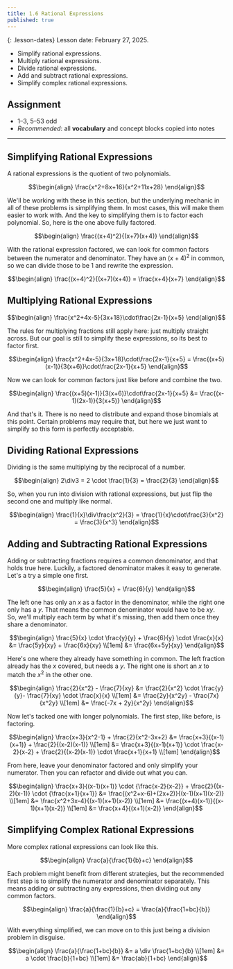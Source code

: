 ```yaml
---
title: 1.6 Rational Expressions
published: true
---
```


{: .lesson-dates}
Lesson date: February 27, 2025.

- Simplify rational expressions.
- Multiply rational expressions.
- Divide rational expressions.
- Add and subtract rational expressions.
- Simplify complex rational expressions.

## Assignment

- 1–3, 5–53 odd
- *Recommended*: all **vocabulary** and concept blocks copied into notes

---

## Simplifying Rational Expressions

A rational expressions is the quotient of two polynomials.

$$\begin{align}
\frac{x^2+8x+16}{x^2+11x+28}
\end{align}$$

We'll be working with these in this section, but the underlying mechanic in all of these problems is simplifying them. In most cases, this will make them easier to work with. And the key to simplifying them is to factor each polynomial. So, here is the one above fully factored.

$$\begin{align}
\frac{(x+4)^2}{(x+7)(x+4)}
\end{align}$$

With the rational expression factored, we can look for common factors between the numerator and denominator. They have an $(x+4)^2$ in common, so we can divide those to be $1$ and rewrite the expression.

$$\begin{align}
\frac{(x+4)^2}{(x+7)(x+4)} = \frac{x+4}{x+7}
\end{align}$$

## Multiplying Rational Expressions

$$\begin{align}
\frac{x^2+4x-5}{3x+18}\cdot\frac{2x-1}{x+5}
\end{align}$$

The rules for multiplying fractions still apply here: just multiply straight across. But our goal is still to simplify these expressions, so its best to factor first.

$$\begin{align}
\frac{x^2+4x-5}{3x+18}\cdot\frac{2x-1}{x+5} = \frac{(x+5)(x-1)}{3(x+6)}\cdot\frac{2x-1}{x+5}
\end{align}$$

Now we can look for common factors just like before and combine the two.

$$\begin{align}
\frac{(x+5)(x-1)}{3(x+6)}\cdot\frac{2x-1}{x+5} &= \frac{(x-1)(2x-1)}{3(x+5)}
\end{align}$$

And that's it. There is no need to distribute and expand those binomials at this point. Certain problems may require that, but here we just want to simplify so this form is perfectly acceptable.

## Dividing Rational Expressions

Dividing is the same multiplying by the reciprocal of a number.

$$\begin{align}
2\div3 = 2 \cdot \frac{1}{3} = \frac{2}{3}
\end{align}$$

So, when you run into division with rational expressions, but just flip the second one and multiply like normal.

$$\begin{align}
\frac{1}{x}\div\frac{x^2}{3} = \frac{1}{x}\cdot\frac{3}{x^2} = \frac{3}{x^3}
\end{align}$$

## Adding and Subtracting Rational Expressions

Adding or subtracting fractions requires a common denominator, and that holds true here. Luckily, a factored denominator makes it easy to generate. Let's a try a simple one first.

$$\begin{align}
\frac{5}{x} + \frac{6}{y}
\end{align}$$

The left one has only an $x$ as a factor in the denominator, while the right one only has a $y$. That means the common denominator would have to be $xy$. So, we'll multiply each term by what it's missing, then add them once they share a denominator.

$$\begin{align}
\frac{5}{x} \cdot \frac{y}{y} + \frac{6}{y} \cdot \frac{x}{x} &= \frac{5y}{xy} + \frac{6x}{xy} \\[1em]
&= \frac{6x+5y}{xy}
\end{align}$$

Here's one where they already have something in common. The left fraction already has the $x$ covered, but needs a $y$. The right one is short an $x$ to match the $x^2$ in the other one.

$$\begin{align}
\frac{2}{x^2} - \frac{7}{xy} &= \frac{2}{x^2} \cdot \frac{y}{y}- \frac{7}{xy} \cdot \frac{x}{x} \\[1em]
&= \frac{2y}{x^2y} - \frac{7x}{x^2y} \\[1em]
&= \frac{-7x + 2y}{x^2y}
\end{align}$$

Now let's tacked one with longer polynomials. The first step, like before, is factoring.

$$\begin{align}
\frac{x+3}{x^2-1} + \frac{2}{x^2-3x+2} &= \frac{x+3}{(x-1)(x+1)} + \frac{2}{(x-2)(x-1)} \\[1em]
&= \frac{x+3}{(x-1)(x+1)} \cdot \frac{x-2}{x-2} +
   \frac{2}{(x-2)(x-1)} \cdot \frac{x+1}{x+1} \\[1em]
\end{align}$$

From here, leave your denominator factored and only simplify your numerator. Then you can refactor and divide out what you can.

$$\begin{align}
\frac{x+3}{(x-1)(x+1)} \cdot {\frac{x-2}{x-2}} +
   \frac{2}{(x-2)(x-1)} \cdot {\frac{x+1}{x+1}}
   &= \frac{(x^2+x-6)+(2x+2)}{(x-1)(x+1)(x-2)} \\[1em]
   &= \frac{x^2+3x-4}{(x-1)(x+1)(x-2)} \\[1em]
   &= \frac{(x+4)(x-1)}{(x-1)(x+1)(x-2)} \\[1em]
   &= \frac{x+4}{(x+1)(x-2)}
\end{align}$$

## Simplifying Complex Rational Expressions

More complex rational expressions can look like this.

$$\begin{align}
\frac{a}{\frac{1}{b}+c}
\end{align}$$

Each problem might benefit from different strategies, but the recommended first step is to simplify the numerator and denominator separately. This means adding or subtracting any expressions, then dividing out any common factors.

$$\begin{align}
\frac{a}{\frac{1}{b}+c} = \frac{a}{\frac{1+bc}{b}}
\end{align}$$

With everything simplified, we can move on to this just being a division problem in disguise.

$$\begin{align}
\frac{a}{\frac{1+bc}{b}} &= a \div \frac{1+bc}{b} \\[1em]
&= a \cdot \frac{b}{1+bc} \\[1em]
&= \frac{ab}{1+bc}
\end{align}$$
